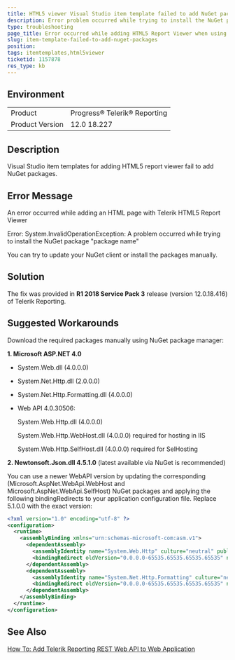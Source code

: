```yaml
---
title: HTML5 viewer Visual Studio item template failed to add NuGet packages 
description: Error problem occurred while trying to install the NuGet package when using HTML5 viewer item templates in Visual Studio
type: troubleshooting
page_title: Error occurred while adding HTML5 Report Viewer when using Visual Studio item templates
slug: item-template-failed-to-add-nuget-packages
position: 
tags: itemtemplates,html5viewer
ticketid: 1157878
res_type: kb
---
```


## Environment
<table>
	<tr>
		<td>Product</td>
		<td>Progress® Telerik® Reporting</td>
	</tr>
	<tr>
		<td>Product Version</td>
		<td>12.0 18.227</td>
	</tr>
</table>


## Description
Visual Studio item templates for adding HTML5 report viewer fail to add NuGet packages.

## Error Message
An error occurred while adding an HTML page with Telerik HTML5 Report Viewer

Error: System.InvalidOperationException: A problem occurred while trying to install the NuGet package "package name"

You can try to update your NuGet client or install the packages manually.

## Solution

The fix was provided in **R1 2018 Service Pack 3** release (version 12.0.18.416) of Telerik Reporting.

## Suggested Workarounds

Download the required packages manually using NuGet package manager:

**1. Microsoft ASP.NET 4.0**

  - System.Web.dll (4.0.0.0)

  - System.Net.Http.dll (2.0.0.0)

  - System.Net.Http.Formatting.dll (4.0.0.0)

  - Web API 4.0.30506:

      System.Web.Http.dll (4.0.0.0)

      System.Web.Http.WebHost.dll (4.0.0.0) required for hosting in IIS

      System.Web.Http.SelfHost.dll (4.0.0.0) required for SelHosting


**2. Newtonsoft.Json.dll 4.5.1.0** (latest available via NuGet is recommended)

You can use a newer WebAPI version by updating the corresponding (Microsoft.AspNet.WebApi.WebHost and Microsoft.AspNet.WebApi.SelfHost) NuGet packages 
and applying the following bindingRedirects to your application configuration file. Replace 5.1.0.0 with the exact version:
```xml
<?xml version="1.0" encoding="utf-8" ?>
<configuration>
  <runtime>
    <assemblyBinding xmlns="urn:schemas-microsoft-com:asm.v1">
      <dependentAssembly>
        <assemblyIdentity name="System.Web.Http" culture="neutral" publicKeyToken="31bf3856ad364e35"/>
        <bindingRedirect oldVersion="0.0.0.0-65535.65535.65535.65535" newVersion="5.1.0.0"/>
      </dependentAssembly>
      <dependentAssembly>
        <assemblyIdentity name="System.Net.Http.Formatting" culture="neutral" publicKeyToken="31bf3856ad364e35"/>
        <bindingRedirect oldVersion="0.0.0.0-65535.65535.65535.65535" newVersion="5.1.0.0"/>
      </dependentAssembly>
    </assemblyBinding>
  </runtime>
</configuration>
```

## See Also

[How To: Add Telerik Reporting REST Web API to Web Application](../telerik-reporting-rest-host-http-service-using-web-hosting)
  
